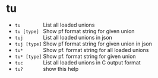 <!-- TITLE: tu -->

# tu
- `tu        `  List all loaded unions
- `tu [type] `  Show pf format string for given union
- `tuj       `  List all loaded unions in json
- `tuj [type]`  Show pf format string for given union in json
- `tu*       `  Show pf.<name> format string for all loaded unions
- `tu* [type]`  Show pf.<name> format string for given union
- `tuc       `  List all loaded unions in C output format
- `tu?       `  show this help

<p hidden>tu tuj tu* tuc</p>